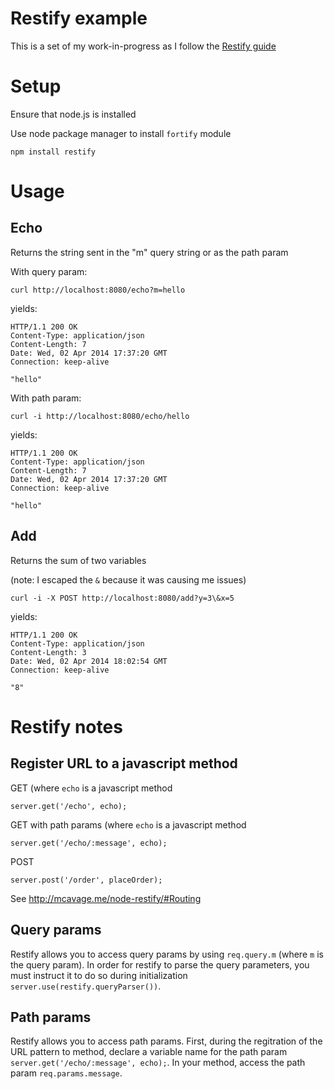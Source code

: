 Restify example
===============
This is a set of my work-in-progress as I follow the [Restify guide](http://mcavage.me/node-restify/#server-api)

Setup
=====
Ensure that node.js is installed

Use node package manager to install `fortify` module
```
npm install restify
```

Usage
=====
Echo
----
Returns the string sent in the "m" query string or as the path param

With query param:
```
curl http://localhost:8080/echo?m=hello
```
yields:
```
HTTP/1.1 200 OK
Content-Type: application/json
Content-Length: 7
Date: Wed, 02 Apr 2014 17:37:20 GMT
Connection: keep-alive

"hello"
```

With path param:
```
curl -i http://localhost:8080/echo/hello
```
yields: 
```
HTTP/1.1 200 OK
Content-Type: application/json
Content-Length: 7
Date: Wed, 02 Apr 2014 17:37:20 GMT
Connection: keep-alive

"hello"
```

Add
---
Returns the sum of two variables

(note: I escaped the `&` because it was causing me issues)
```
curl -i -X POST http://localhost:8080/add?y=3\&x=5
```

yields:
```
HTTP/1.1 200 OK
Content-Type: application/json
Content-Length: 3
Date: Wed, 02 Apr 2014 18:02:54 GMT
Connection: keep-alive

"8"
```

Restify notes
=============
Register URL to a javascript method
-----------------------------------
GET (where `echo` is a javascript method
```
server.get('/echo', echo);
```

GET with path params (where `echo` is a javascript method
```
server.get('/echo/:message', echo);
```

POST
```
server.post('/order', placeOrder);
```

See http://mcavage.me/node-restify/#Routing

Query params
------------
Restify allows you to access query params by using `req.query.m` (where `m` is the query param).  In order for restify to parse the query parameters, you must instruct it to do so during initialization `server.use(restify.queryParser())`.

Path params
-----------
Restify allows you to access path params.  First, during the regitration of the URL pattern to method, declare a variable name for the path param `server.get('/echo/:message', echo);`.  In your method, access the path param `req.params.message`.
